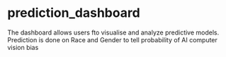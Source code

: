 # prediction_dashboard
The dashboard allows users fto visualise and analyze predictive models.
Prediction is done on Race and Gender to tell probability of AI computer vision bias
